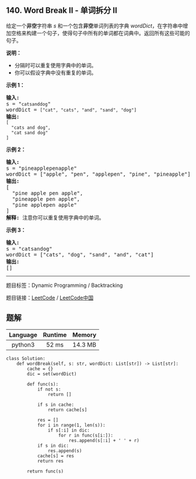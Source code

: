 ## 140. Word Break II - 单词拆分 II

<!--If you want to use the English description, use `question.content` instead-->

<p>给定一个<strong>非空</strong>字符串 <em>s</em> 和一个包含<strong>非空</strong>单词列表的字典 <em>wordDict</em>，在字符串中增加空格来构建一个句子，使得句子中所有的单词都在词典中。返回所有这些可能的句子。</p>

<p><strong>说明：</strong></p>

<ul>
	<li>分隔时可以重复使用字典中的单词。</li>
	<li>你可以假设字典中没有重复的单词。</li>
</ul>

<p><strong>示例 1：</strong></p>

<pre><strong>输入:
</strong>s = &quot;<code>catsanddog</code>&quot;
wordDict = <code>[&quot;cat&quot;, &quot;cats&quot;, &quot;and&quot;, &quot;sand&quot;, &quot;dog&quot;]</code>
<strong>输出:
</strong><code>[
&nbsp; &quot;cats and dog&quot;,
&nbsp; &quot;cat sand dog&quot;
]</code>
</pre>

<p><strong>示例 2：</strong></p>

<pre><strong>输入:
</strong>s = &quot;pineapplepenapple&quot;
wordDict = [&quot;apple&quot;, &quot;pen&quot;, &quot;applepen&quot;, &quot;pine&quot;, &quot;pineapple&quot;]
<strong>输出:
</strong>[
&nbsp; &quot;pine apple pen apple&quot;,
&nbsp; &quot;pineapple pen apple&quot;,
&nbsp; &quot;pine applepen apple&quot;
]
<strong>解释:</strong> 注意你可以重复使用字典中的单词。
</pre>

<p><strong>示例&nbsp;3：</strong></p>

<pre><strong>输入:
</strong>s = &quot;catsandog&quot;
wordDict = [&quot;cats&quot;, &quot;dog&quot;, &quot;sand&quot;, &quot;and&quot;, &quot;cat&quot;]
<strong>输出:
</strong>[]
</pre>



-----

题目标签：Dynamic Programming / Backtracking

题目链接：[LeetCode](https://leetcode.com/problems/word-break-ii/description/)  /  [LeetCode中国](https://leetcode-cn.com/problems/word-break-ii/description/)

## 题解



| Language | Runtime | Memory |
|:---:|:---:|:---:|
| python3  | 52  ms | 14.3 MB |

```python3
class Solution:
    def wordBreak(self, s: str, wordDict: List[str]) -> List[str]:
        cache = {}
        dic = set(wordDict)
        
        def func(s):
            if not s:
                return []

            if s in cache:
                return cache[s]

            res = []
            for i in range(1, len(s)):
                if s[:i] in dic:
                    for r in func(s[i:]):
                        res.append(s[:i] + ' ' + r)
            if s in dic:
                res.append(s)
            cache[s] = res
            return res

        return func(s)
```
